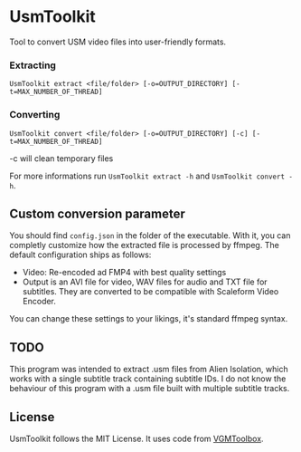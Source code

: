 # UsmToolkit

Tool to convert USM video files into user-friendly formats.

### Extracting
```
UsmToolkit extract <file/folder> [-o=OUTPUT_DIRECTORY] [-t=MAX_NUMBER_OF_THREAD]
```

### Converting
```
UsmToolkit convert <file/folder> [-o=OUTPUT_DIRECTORY] [-c] [-t=MAX_NUMBER_OF_THREAD]
```
-c will clean temporary files

For more informations run `UsmToolkit extract -h` and `UsmToolkit convert -h`.

## Custom conversion parameter

You should find `config.json` in the folder of the executable. With it, you can completly customize how the extracted file is processed by ffmpeg.
The default configuration ships as follows:

* Video: Re-encoded ad FMP4 with best quality settings
* Output is an AVI file for video, WAV files for audio and TXT file for subtitles. They are converted to be compatible with Scaleform Video Encoder.

You can change these settings to your likings, it's standard ffmpeg syntax.

## TODO

This program was intended to extract .usm files from Alien Isolation, which works with a single subtitle track containing subtitle IDs. I do not know the behaviour of this program with a .usm file built with multiple subtitle tracks.

## License

UsmToolkit follows the MIT License. It uses code from [VGMToolbox](https://sourceforge.net/projects/vgmtoolbox/).
